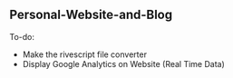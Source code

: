 ## Personal-Website-and-Blog

To-do: 
- Make the rivescript file converter 
- Display Google Analytics on Website (Real Time Data)
